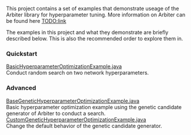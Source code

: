 This project contains a set of examples that demonstrate useage of the Arbiter library for hyperparameter tuning. More information on Arbiter can be found here <TODO:link>

The examples in this project and what they demonstrate are briefly described below. This is also the recommended order to explore them in.

### Quickstart
[BasicHyperparameterOptimizationExample.java](BasicHyperparameterOptimizationExample.java)  
Conduct random search on two network hyperparameters.

### Advanced
[BaseGeneticHyperparameterOptimizationExample.java](BaseGeneticHyperparameterOptimizationExample.java)  
Basic hyperparameter optimization example using the genetic candidate generator of Arbiter to conduct a search.
[CustomGeneticHyperparameterOptimizationExample.java](CustomGeneticHyperparameterOptimizationExample.java)  
Change the default behavior of the genetic candidate generator.
